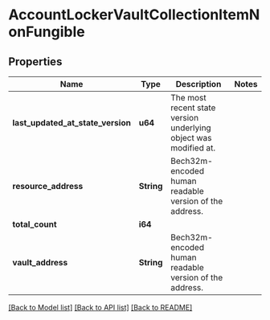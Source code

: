 # AccountLockerVaultCollectionItemNonFungible

## Properties

Name | Type | Description | Notes
------------ | ------------- | ------------- | -------------
**last_updated_at_state_version** | **u64** | The most recent state version underlying object was modified at. | 
**resource_address** | **String** | Bech32m-encoded human readable version of the address. | 
**total_count** | **i64** |  | 
**vault_address** | **String** | Bech32m-encoded human readable version of the address. | 

[[Back to Model list]](../README.md#documentation-for-models) [[Back to API list]](../README.md#documentation-for-api-endpoints) [[Back to README]](../README.md)


